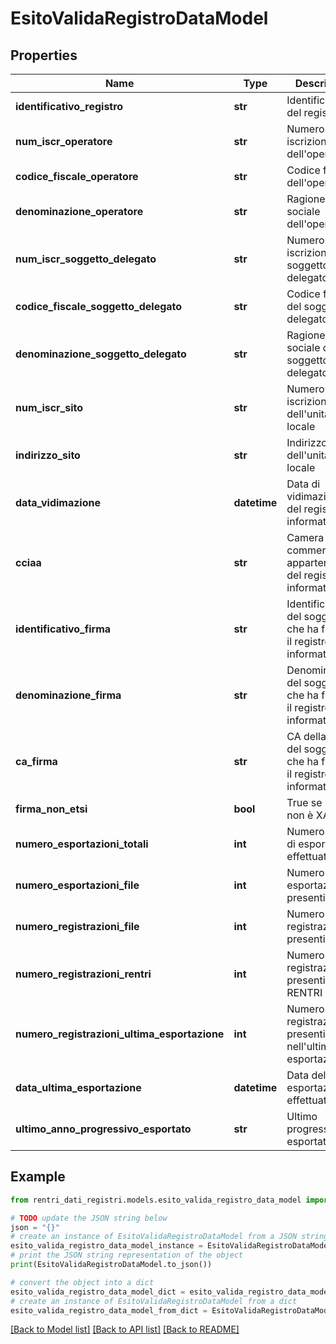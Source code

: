 # EsitoValidaRegistroDataModel


## Properties

Name | Type | Description | Notes
------------ | ------------- | ------------- | -------------
**identificativo_registro** | **str** | Identificativo del registro | [optional] 
**num_iscr_operatore** | **str** | Numero di iscrizione dell&#39;operatore | [optional] 
**codice_fiscale_operatore** | **str** | Codice fiscale dell&#39;operatore | [optional] 
**denominazione_operatore** | **str** | Ragione sociale dell&#39;operatore | [optional] 
**num_iscr_soggetto_delegato** | **str** | Numero di iscrizione del soggetto delegato | [optional] 
**codice_fiscale_soggetto_delegato** | **str** | Codice fiscale del soggetto delegato | [optional] 
**denominazione_soggetto_delegato** | **str** | Ragione sociale del soggetto delegato | [optional] 
**num_iscr_sito** | **str** | Numero di iscrizione dell&#39;unità locale | [optional] 
**indirizzo_sito** | **str** | Indirizzo dell&#39;unità locale | [optional] 
**data_vidimazione** | **datetime** | Data di vidimazione del registro informatico | [optional] 
**cciaa** | **str** | Camera di commercio di appartenenza del registro informatico | [optional] 
**identificativo_firma** | **str** | Identificativo del soggetto che ha firmato il registro informatico | [optional] 
**denominazione_firma** | **str** | Denominazione del soggetto che ha firmato il registro informatico | [optional] 
**ca_firma** | **str** | CA della firma del soggetto che ha firmato il registro informatico | [optional] 
**firma_non_etsi** | **bool** | True se la firma non è XAdES | [optional] 
**numero_esportazioni_totali** | **int** | Numero totale di esportazioni effettuate | [optional] 
**numero_esportazioni_file** | **int** | Numero di esportazioni presenti nel file | [optional] 
**numero_registrazioni_file** | **int** | Numero di registrazioni presenti nel file | [optional] 
**numero_registrazioni_rentri** | **int** | Numero di registrazioni presenti in RENTRI | [optional] 
**numero_registrazioni_ultima_esportazione** | **int** | Numero di registrazioni presenti nell&#39;ultima esportazione | [optional] 
**data_ultima_esportazione** | **datetime** | Data dell&#39;ultima esportazione effettuata | [optional] 
**ultimo_anno_progressivo_esportato** | **str** | Ultimo progressivo esportato | [optional] 

## Example

```python
from rentri_dati_registri.models.esito_valida_registro_data_model import EsitoValidaRegistroDataModel

# TODO update the JSON string below
json = "{}"
# create an instance of EsitoValidaRegistroDataModel from a JSON string
esito_valida_registro_data_model_instance = EsitoValidaRegistroDataModel.from_json(json)
# print the JSON string representation of the object
print(EsitoValidaRegistroDataModel.to_json())

# convert the object into a dict
esito_valida_registro_data_model_dict = esito_valida_registro_data_model_instance.to_dict()
# create an instance of EsitoValidaRegistroDataModel from a dict
esito_valida_registro_data_model_from_dict = EsitoValidaRegistroDataModel.from_dict(esito_valida_registro_data_model_dict)
```
[[Back to Model list]](../README.md#documentation-for-models) [[Back to API list]](../README.md#documentation-for-api-endpoints) [[Back to README]](../README.md)


